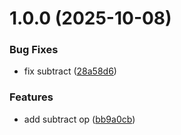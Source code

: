 # 1.0.0 (2025-10-08)


### Bug Fixes

* fix subtract ([28a58d6](https://github.com/ignatij/deno-semver/commit/28a58d6f5f907f639fe7d081a9872f0e9dace8f1))


### Features

* add subtract op ([bb9a0cb](https://github.com/ignatij/deno-semver/commit/bb9a0cba2dfff3c35c8b5e45ae993225cc8f8208))
